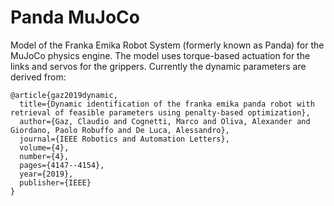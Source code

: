 # Panda MuJoCo
Model of the Franka Emika Robot System (formerly known as Panda) for the MuJoCo physics engine. The model uses torque-based actuation for the links and servos for the grippers. Currently the dynamic parameters are derived from:
```
@article{gaz2019dynamic,
  title={Dynamic identification of the franka emika panda robot with retrieval of feasible parameters using penalty-based optimization},
  author={Gaz, Claudio and Cognetti, Marco and Oliva, Alexander and Giordano, Paolo Robuffo and De Luca, Alessandro},
  journal={IEEE Robotics and Automation Letters},
  volume={4},
  number={4},
  pages={4147--4154},
  year={2019},
  publisher={IEEE}
}
```